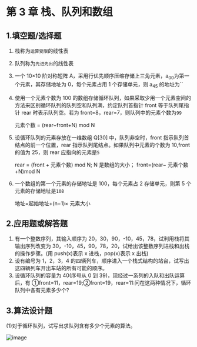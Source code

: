# 第 3 章 栈、队列和数组

## 1.填空题/选择题

1. 栈称为`运算受限`的线性表
2. 队列称为`先进先出`的线性表
3. 一个 10×10 阶对称短阵 A，采用行优先顺序压缩存储上三角元素，a<sub>0</sub><sub>0</sub>为第一个元素，其存储地址为 0，每个元素占用 1 个存储单元，则 a<sub>4</sub><sub>5</sub> 的地址为``
4. 使用一个元素个数为 100 的数组存储循环队列，如果采取少用一个元素空间的方法来区别循环队列的队列空和队列满，约定队列首指针 front 等于队列尾指针 rear 时表示队列空。若为 front=8，rear=7，则队列中的元素个数为`99`

   元素个数 = (rear−front+N) mod N

5. 设循环队列的元素存放在一维数组 Q[30] 中，队列非空时，front 指示队列首结点的前一个位置，rear 指示队列尾结点。如果队列中元素的个数为 10,front 的值为 25，则 rear 应指向的元素是`5`

   rear = (front + 元素个数) mod N; N 是数组的大小； front=(rear− 元素个数+N)mod N

6. 一个数组的第一个元素的存储地址是 100，每个元素占 2 存储单元，则第 5 个元素的存储地址是`108`

   地址=起始地址+(n−1)× 元素大小

## 2.应用题或解答题

1. 有一个整数序列，其输入顺序为 20，30，90，-10，45，78，试利用栈将其输出序列改变为 30，-10，45，90，78，20，试给出该整数序列进栈和出栈的操作步骤。(用 push(x)表示 x 进栈，pop(x)表示 x 出栈)
2. 设有编号为 1，2，3，4 的四辆列车，顺序进入一个栈式结构的站台，试写出这四辆列车开出车站的所有可能的顺序。
3. 设循环队列的容量为 40(序号从 0 到 39)，现经过一系列的入队和出队运算后，有 ①front=11，rear=19;②front=19，rear=11:问在这两种情况下，循环队列中各有元素多少个?

## 3.算法设计题

(1)对于循环队列，试写出求队列含有多少个元素的算法。

![image](https://szu-csse-1305214533.cos.ap-guangzhou.myqcloud.com/image-202.jpeg)
